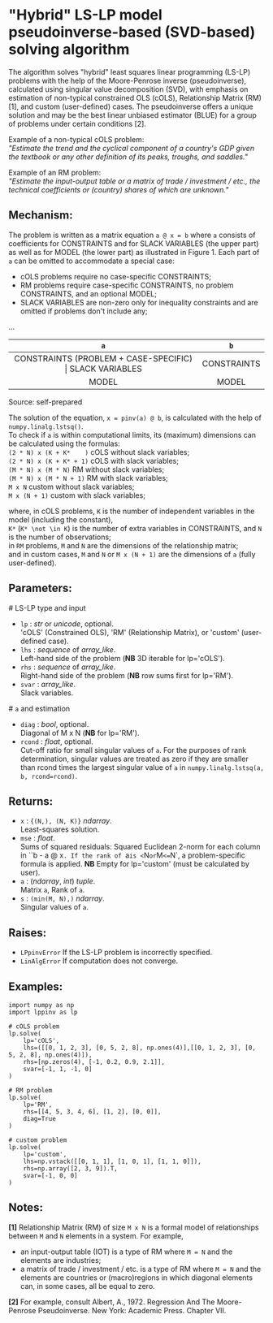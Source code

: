# "Hybrid" LS-LP model pseudoinverse-based (SVD-based) solving algorithm


The algorithm solves "hybrid" least squares linear programming (LS-LP) problems with the help of the Moore-Penrose inverse (pseudoinverse), calculated using singular value decomposition (SVD), with emphasis on estimation of non-typical constrained OLS (cOLS), Relationship Matrix (RM) [1], and custom (user-defined) cases. The pseudoinverse offers a unique solution and may be the best linear unbiased estimator (BLUE) for a group of problems under certain conditions [2].

Example of a non-typical cOLS problem:  
*"Estimate the trend and the cyclical component of a country's GDP given the textbook or any other definition of its peaks, troughs, and saddles."*


Example of an RM problem:  
*"Estimate the input-output table or a matrix of trade / investment / etc., the technical coefficients or (country) shares of which are unknown."*


## Mechanism:
The problem is written as a matrix equation ``a @ x = b`` where `a` consists of coefficients for CONSTRAINTS and for SLACK VARIABLES (the upper part) as well as for MODEL (the lower part) as illustrated in Figure 1. Each part of `a` can be omitted to accommodate a special case:

- cOLS problems require no case-specific CONSTRAINTS;
- RM problems require case-specific CONSTRAINTS, no problem CONSTRAINTS, and an optional MODEL;
- SLACK VARIABLES are non-zero only for inequality constraints and are omitted if problems don't include any;

...

| `a` | `b` |
| :-: | :-: |
| CONSTRAINTS (PROBLEM + CASE-SPECIFIC) \| SLACK VARIABLES | CONSTRAINTS |
| MODEL | MODEL |

Source: self-prepared


The solution of the equation, ``x = pinv(a) @ b``, is calculated with the help of ``numpy.linalg.lstsq()``.  
To check if `a` is within computational limits, its (maximum) dimensions can be calculated using the formulas:  
``(2 * N) x (K + K*    )`` cOLS without slack variables;  
``(2 * N) x (K + K* + 1)`` cOLS with slack variables;  
``(M * N) x (M * N)`` RM without slack variables;  
``(M * N) x (M * N + 1)`` RM with slack variables;  
``M x N`` custom without slack variables;  
``M x (N + 1)`` custom with slack variables;  


where, in cOLS problems, `K` is the number of independent variables in the model (including the constant),  
`K*` (``K* \not \in K``) is the number of extra variables in CONSTRAINTS, and `N` is the number of observations;  
in `RM` problems, `M` and `N` are the dimensions of the relationship matrix;  
and in custom cases, `M` and `N` or `M x (N + 1)` are the dimensions of `a` (fully user-defined).


## Parameters:
\# LS-LP type and input

- `lp` : *str* or *unicode*, optional.  
'cOLS' (Constrained OLS), 'RM' (Relationship Matrix), or 'custom' (user-defined case).
- `lhs` : *sequence* of *array_like*.  
Left-hand side of the problem (**NB** 3D iterable for lp='cOLS').
- `rhs` : *sequence* of *array_like*.  
Right-hand side of the problem (**NB** row sums first for lp='RM').
- `svar` : *array_like*.  
Slack variables.

\# `a` and estimation

- `diag` : *bool*, optional.  
Diagonal of M x N (**NB** for lp='RM').
- `rcond` : *float*, optional.  
Cut-off ratio for small singular values of `a`. For the purposes of rank determination, singular values are treated as zero if they are smaller than rcond times the largest singular value of `a` in ``numpy.linalg.lstsq(a, b, rcond=rcond)``.


## Returns:
- `x` : ``{(N,), (N, K)}`` *ndarray*.  
Least-squares solution.
- `mse` : *float*.  
Sums of squared residuals: Squared Euclidean 2-norm for each column in ``b - a @ x`. If the rank of `a` is < `N` or `M` <= `N`, a problem-specific formula is applied. **NB** Empty for lp='custom' (must be calculated by user).
- `a` : (*ndarray*, *int*) *tuple*.  
Matrix `a`, Rank of `a`.
- `s` : ``(min(M, N),)`` *ndarray*.  
Singular values of `a`.


## Raises:
- `LPpinvError` If the LS-LP problem is incorrectly specified.
- `LinAlgError` If computation does not converge.


## Examples:
```
import numpy as np
import lppinv as lp

# cOLS problem
lp.solve(
	lp='cOLS',
	lhs=([[0, 1, 2, 3], [0, 5, 2, 8], np.ones(4)],[[0, 1, 2, 3], [0, 5, 2, 8], np.ones(4)]),
	rhs=[np.zeros(4), [-1, 0.2, 0.9, 2.1]],
	svar=[-1, 1, -1, 0]
)

# RM problem
lp.solve(
	lp='RM',
	rhs=[[4, 5, 3, 4, 6], [1, 2], [0, 0]],
	diag=True
)

# custom problem
lp.solve(
    lp='custom',
	lhs=np.vstack([[0, 1, 1], [1, 0, 1], [1, 1, 0]]),
	rhs=np.array([2, 3, 9]).T,
	svar=[-1, 0, 0]
)
```


## Notes:
**[1]** Relationship Matrix (RM) of size `M x N` is a formal model of relationships between `M` and `N` elements in a system. For example,

- an input-output table (IOT) is a type of RM where ``M = N`` and the elements are industries;
- a matrix of trade / investment / etc. is a type of RM where ``M = N`` and the elements are countries or (macro)regions in which diagonal elements can, in some cases, all be equal to zero.

**[2]** For example, consult Albert, A., 1972. Regression And The Moore-Penrose Pseudoinverse. New York: Academic Press. Chapter VII.
